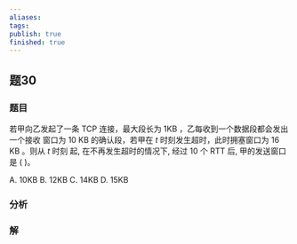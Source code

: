 ```yaml
---
aliases: 
tags: 
publish: true
finished: true
---
```

## 题30
### 题目
若甲向乙发起了一条 TCP 连接，最大段长为 $1\mathrm{{KB}}$ ，乙每收到一个数据段都会发出一个接收 窗口为 ${10}$ KB 的确认段，若甲在 $t$ 时刻发生超时，此时拥塞窗口为 ${16}$ KB 。则从 $t$ 时刻 起, 在不再发生超时的情况下, 经过 10 个 RTT 后, 甲的发送窗口是 ( )。

A. ${10}\mathrm{{KB}}$ B. ${12}\mathrm{{KB}}$ C. ${14}\mathrm{{KB}}$ D. ${15}\mathrm{{KB}}$
### 分析

### 解

